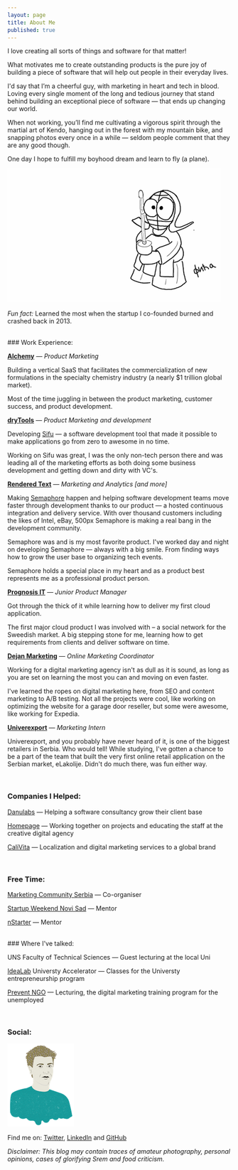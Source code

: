 ```yaml
---
layout: page
title: About Me
published: true
---
```


I love creating all sorts of things and software for that matter!

What motivates me to create outstanding products is the pure joy of building a piece of software that will help out people in their everyday lives.

I'd say that I’m a cheerful guy, with marketing in heart and tech in blood. Loving every single moment of the long and tedious journey that stand behind building an exceptional piece of software — that ends up changing our world.

When not working, you’ll find me cultivating a vigorous spirit through the martial art of Kendo, hanging out in the forest with my mountain bike, and snapping photos every once in a while — seldom people comment that they are any good though. 

One day I hope to fulfill my boyhood dream and learn to fly (a plane).

![Fica Kendo](https://github.com/FilipKmn/filipkmn.github.io/blob/master/assets/images/AboutMe.png?raw=true)

_Fun fact:_ Learned the most when the startup I co-founded burned and crashed back in 2013.

<br>
### Work Experience:


**[Alchemy](https://alchemy.cloud/)** — _Product Marketing_

Building a vertical SaaS that facilitates the commercialization of new formulations in the specialty chemistry industry (a nearly $1 trillion global market). 

Most of the time juggling in between the product marketing, customer success, and product development. 

**[dryTools](http://drytools.co/)** — _Product Marketing and development_

Developing [Sifu](https://codesifu.com/) — a software development tool that made it possible to make applications go from zero to awesome in no time. 

Working on Sifu was great, I was the only non-tech person there and was leading all of the marketing efforts as both doing some business development and getting down and dirty with VC's.

**[Rendered Text](http://renderedtext.com/)** — _Marketing and Analytics [and more]_

Making [Semaphore](https://semaphoreci.com) happen and helping software development teams move faster through development thanks to our product — a hosted continuous integration and delivery service. With over thousand customers including the likes of Intel, eBay, 500px Semaphore is making a real bang in the development community.

Semaphore was and is my most favorite product. I've worked day and night on developing Semaphore — always with a big smile. From finding ways how to grow the user base to organizing tech events. 

Semaphore holds a special place in my heart and as a product best represents me as a professional product person.

**[Prognosis IT](http://www.renator.net/)** — _Junior Product Manager_

Got through the thick of it while learning how to deliver my first cloud application. 

The first major cloud product I was involved with – a social network for the Sweedish market. A big stepping stone for me, learning how to get requirements from clients and deliver software on time.

**[Dejan Marketing](https://dejanseo.com.au/)** — _Online Marketing Coordinator_

Working for a digital marketing agency isn't as dull as it is sound, as long as you are set on learning the most you can and moving on even faster.

I've learned the ropes on digital marketing here, from SEO and content marketing to A/B testing. Not all the projects were cool, like working on optimizing the website for a garage door reseller, but some were awesome, like working for Expedia.

**[Univerexport](https://univerexport.rs/)** — _Marketing Intern_

Univerexport, and you probably have never heard of it, is one of the biggest retailers in Serbia. Who would tell! While studying, I've gotten a chance to be a part of the team that built the very first online retail application on the Serbian market, eLakolije. Didn't do much there, was fun either way.

<br>

### Companies I Helped:



[Danulabs](https://www.m-pioneers.com/) — Helping a software consultancy grow their client base 

[Homepage](https://homepage.rs/) — Working together on projects and educating the staff at the creative digital agency

[CaliVita](https://serbia.calivita.com/) — Localization and digital marketing services to a global brand

<br>

### Free Time:


[Marketing Community Serbia](https://www.facebook.com/groups/marketing.zajednica/) — Co-organiser

[Startup Weekend Novi Sad](http://swns.nstarter.co/) — Mentor

[nStarter](nstarter.co) — Mentor

<br>
### Where I've talked:

UNS Faculty of Technical Sciences — Guest lecturing at the local Uni

[IdeaLab](http://www.idealab.rs/) Universty Accelerator — Classes for the Universty entrepreneurship program

[Prevent NGO](http://prevent.org.rs/) — Lecturing, the digital marketing training program for the unemployed


<br>

### Social:

![](https://github.com/FilipKmn/filipkmn.github.io/blob/master/assets/images/fiko.png?raw=true)


Find me on: [Twitter](https://twitter.com/filipkmn), [LinkedIn](https://www.linkedin.com/in/filipkomnenovic) and [GitHub](https://github.com/filipkmn)  



*Disclaimer: This blog may contain traces of amateur photography, personal
opinions, cases of glorifying Srem and food criticism.*
